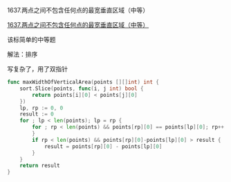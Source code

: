 1637.两点之间不包含任何点的最宽垂直区域（中等）

[1637.两点之间不包含任何点的最宽垂直区域（中等）](https://leetcode.cn/problems/widest-vertical-area-between-two-points-containing-no-points/)

该标简单的中等题

解法：排序

写复杂了，用了双指针

```go
func maxWidthOfVerticalArea(points [][]int) int {
	sort.Slice(points, func(i, j int) bool {
		return points[i][0] < points[j][0]
	})
	lp, rp := 0, 0
	result := 0
	for ; lp < len(points); lp = rp {
		for ; rp < len(points) && points[rp][0] == points[lp][0]; rp++ {
		}
		if rp < len(points) && points[rp][0]-points[lp][0] > result {
			result = points[rp][0] - points[lp][0]
		}
	}
	return result
}

```
